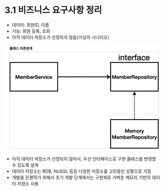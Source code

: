 # 3.1 비즈니스 요구사항 정리

* 데이터: 회원ID, 이름 
* 기능: 회원 등록, 조회 
* 아직 데이터 저장소가 선정되지 않음(가상의 시나리오)



![image-20220126104710294](../images/image-20220126104710294.png)

* 아직 데이터 저장소가 선정되지 않아서, 우선 인터페이스로 구현 클래스를 변경할 수 있도록 설계 
* 데이터 저장소는 RDB, NoSQL 등등 다양한 저장소를 고민중인 상황으로 가정 
* 개발을 진행하기 위해서 초기 개발 단계에서는 구현체로 가벼운 메모리 기반의 데이터 저장소 사용
